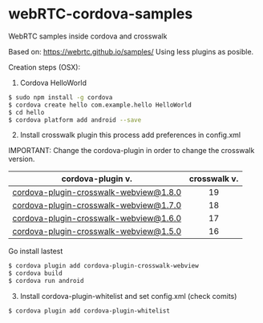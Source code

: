 # webRTC-cordova-samples
WebRTC samples inside cordova and crosswalk

Based on: https://webrtc.github.io/samples/
Using less plugins as posible.

Creation steps (OSX):

1. Cordova HelloWorld

```sh
$ sudo npm install -g cordova
$ cordova create hello com.example.hello HelloWorld
$ cd hello
$ cordova platform add android --save
```

2. Install crosswalk plugin this process add preferences in config.xml 

IMPORTANT: Change the cordova-plugin in order to change the crosswalk version. 

| cordova-plugin v. | crosswalk v. |
| ------------- |:-------------:|
| cordova-plugin-crosswalk-webview@1.8.0 | 19 |
| cordova-plugin-crosswalk-webview@1.7.0 | 18 |
| cordova-plugin-crosswalk-webview@1.6.0 | 17 |
| cordova-plugin-crosswalk-webview@1.5.0 | 16 |

Go install lastest

```sh
$ cordova plugin add cordova-plugin-crosswalk-webview
$ cordova build
$ cordova run android
```


3. Install cordova-plugin-whitelist
and set config.xml (check comits)
```sh
$ cordova plugin add cordova-plugin-whitelist
```